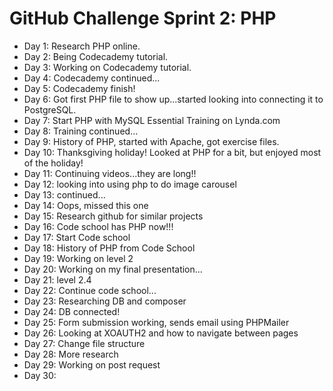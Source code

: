 # GitHub Challenge Sprint 2: PHP

- Day 1: Research PHP online.
- Day 2: Being Codecademy tutorial.
- Day 3: Working on Codecademy tutorial.
- Day 4: Codecademy continued...
- Day 5: Codecademy finish!
- Day 6: Got first PHP file to show up...started looking into connecting it to PostgreSQL.
- Day 7: Start PHP with MySQL Essential Training on Lynda.com
- Day 8: Training continued...
- Day 9: History of PHP, started with Apache, got exercise files.
- Day 10: Thanksgiving holiday! Looked at PHP for a bit, but enjoyed most of the holiday!
- Day 11: Continuing videos...they are long!!
- Day 12: looking into using php to do image carousel
- Day 13: continued...
- Day 14: Oops, missed this one
- Day 15: Research github for similar projects
- Day 16: Code school has PHP now!!!
- Day 17: Start Code school
- Day 18: History of PHP from Code School
- Day 19: Working on level 2
- Day 20: Working on my final presentation...
- Day 21: level 2.4
- Day 22: Continue code school...
- Day 23: Researching DB and composer
- Day 24: DB connected!
- Day 25: Form submission working, sends email using PHPMailer
- Day 26: Looking at XOAUTH2 and how to navigate between pages
- Day 27: Change file structure
- Day 28: More research
- Day 29: Working on post request
- Day 30:
